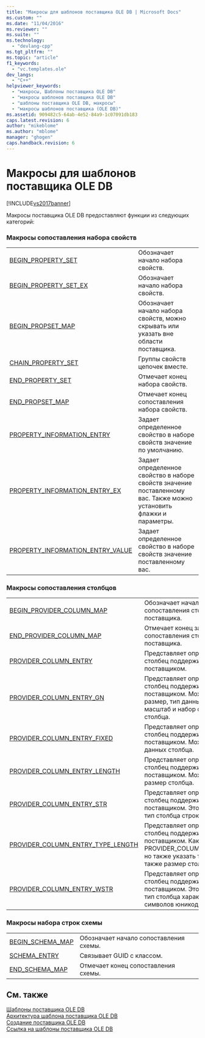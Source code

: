 ```yaml
---
title: "Макросы для шаблонов поставщика OLE DB | Microsoft Docs"
ms.custom: ""
ms.date: "11/04/2016"
ms.reviewer: ""
ms.suite: ""
ms.technology: 
  - "devlang-cpp"
ms.tgt_pltfrm: ""
ms.topic: "article"
f1_keywords: 
  - "vc.templates.ole"
dev_langs: 
  - "C++"
helpviewer_keywords: 
  - "макросы, Шаблоны поставщика OLE DB"
  - "макросы шаблонов поставщика OLE DB"
  - "шаблоны поставщика OLE DB, макросы"
  - "макросы шаблонов поставщика (OLE DB)"
ms.assetid: 909482c5-64ab-4e52-84a9-1c07091db183
caps.latest.revision: 6
author: "mikeblome"
ms.author: "mblome"
manager: "ghogen"
caps.handback.revision: 6
---
```

# Макросы для шаблонов поставщика OLE DB
[!INCLUDE[vs2017banner](../../assembler/inline/includes/vs2017banner.md)]

Макросы поставщика OLE DB предоставляют функции из следующих категорий:  
  
### Макросы сопоставления набора свойств  
  
|||  
|-|-|  
|[BEGIN\_PROPERTY\_SET](../../data/oledb/begin-property-set.md)|Обозначает начало набора свойств.|  
|[BEGIN\_PROPERTY\_SET\_EX](../../data/oledb/begin-property-set-ex.md)|Обозначает начало набора свойств.|  
|[BEGIN\_PROPSET\_MAP](../Topic/BEGIN_PROPSET_MAP.md)|Обозначает начало набора свойств, можно скрывать или указать вне области поставщика.|  
|[CHAIN\_PROPERTY\_SET](../Topic/CHAIN_PROPERTY_SET.md)|Группы свойств цепочек вместе.|  
|[END\_PROPERTY\_SET](../../data/oledb/end-property-set.md)|Отмечает конец набора свойств.|  
|[END\_PROPSET\_MAP](../../data/oledb/end-propset-map.md)|Отмечает конец сопоставления набора свойств.|  
|[PROPERTY\_INFORMATION\_ENTRY](../../data/oledb/property-info-entry.md)|Задает определенное свойство в наборе свойств значение по умолчанию.|  
|[PROPERTY\_INFORMATION\_ENTRY\_EX](../../data/oledb/property-info-entry-ex.md)|Задает определенное свойство в наборе свойств значение поставленному вас.  Также можно установить флажки и параметры.|  
|[PROPERTY\_INFORMATION\_ENTRY\_VALUE](../../data/oledb/property-info-entry-value.md)|Задает определенное свойство в наборе свойств значение поставленному вас.|  
  
### Макросы сопоставления столбцов  
  
|||  
|-|-|  
|[BEGIN\_PROVIDER\_COLUMN\_MAP](../../data/oledb/begin-provider-column-map.md)|Обозначает начало записей сопоставления столбцов поставщика.|  
|[END\_PROVIDER\_COLUMN\_MAP](../../data/oledb/end-provider-column-map.md)|Отмечает конец записей сопоставления столбцов поставщика.|  
|[PROVIDER\_COLUMN\_ENTRY](../../data/oledb/provider-column-entry.md)|Представляет определенный столбец поддерживается поставщиком.|  
|[PROVIDER\_COLUMN\_ENTRY\_GN](../../data/oledb/provider-column-entry-gn.md)|Представляет определенный столбец поддерживается поставщиком.  Можно указать размер, тип данных, точность, масштаб и набор строк схемы GUID столбца.|  
|[PROVIDER\_COLUMN\_ENTRY\_FIXED](../Topic/PROVIDER_COLUMN_ENTRY_FIXED.md)|Представляет определенный столбец поддерживается поставщиком.  Можно задать тип данных столбца.|  
|[PROVIDER\_COLUMN\_ENTRY\_LENGTH](../../data/oledb/provider-column-entry-length.md)|Представляет определенный столбец поддерживается поставщиком.  Можно указать размер столбца.|  
|[PROVIDER\_COLUMN\_ENTRY\_STR](../../data/oledb/provider-column-entry-str.md)|Представляет определенный столбец поддерживается поставщиком.  Это предполагает, что тип столбца строки.|  
|[PROVIDER\_COLUMN\_ENTRY\_TYPE\_LENGTH](../../data/oledb/provider-column-entry-type-length.md)|Представляет определенный столбец поддерживается поставщиком.  Как PROVIDER\_COLUMN\_ENTRY\_LENGTH, но также указать тип данных, а также размер столбца.|  
|[PROVIDER\_COLUMN\_ENTRY\_WSTR](../../data/oledb/provider-column-entry-wstr.md)|Представляет определенный столбец поддерживается поставщиком.  Это предполагает, что тип столбца характерная черта символов юникода.|  
  
### Макросы набора строк схемы  
  
|||  
|-|-|  
|[BEGIN\_SCHEMA\_MAP](../../data/oledb/begin-schema-map.md)|Обозначает начало сопоставления схемы.|  
|[SCHEMA\_ENTRY](../../data/oledb/schema-entry.md)|Связывает GUID с классом.|  
|[END\_SCHEMA\_MAP](../../data/oledb/end-schema-map.md)|Отмечает конец сопоставления схемы.|  
  
## См. также  
 [Шаблоны поставщика OLE DB](../../data/oledb/ole-db-provider-templates-cpp.md)   
 [Архитектура шаблона поставщика OLE DB](../../data/oledb/ole-db-provider-template-architecture.md)   
 [Создание поставщика OLE DB](../../data/oledb/creating-an-ole-db-provider.md)   
 [Ссылка на шаблоны поставщика OLE DB](../../data/oledb/ole-db-provider-templates-reference.md)